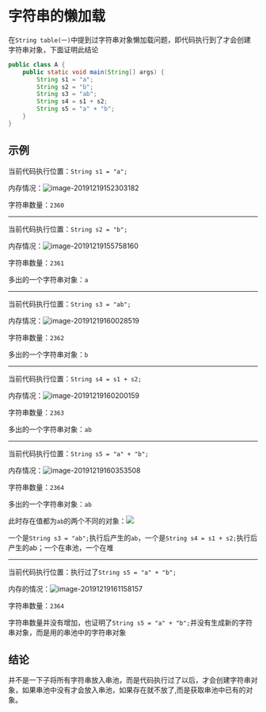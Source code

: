 # 字符串的懒加载

在`String table(一)`中提到过字符串对象懒加载问题，即代码执行到了才会创建字符串对象，下面证明此结论

```java
public class A {
    public static void main(String[] args) {
        String s1 = "a";
        String s2 = "b";
        String s3 = "ab";
        String s4 = s1 + s2;
        String s5 = "a" + "b";
    }
}
```

## 示例

当前代码执行位置：`String s1 = "a";`

内存情况：![image-20191219152303182](StringTable(三).assets/image-20191219152303182.png)

字符串数量：`2360`

---

当前代码执行位置：``String s2 = "b";``

内存情况：![image-20191219155758160](StringTable(三).assets/image-20191219155758160.png)

字符串数量：`2361`

多出的一个字符串对象：`a`

---

当前代码执行位置：`String s3 = "ab";`

内存情况：![image-20191219160028519](StringTable(三).assets/image-20191219160028519.png)

字符串数量：`2362`

多出的一个字符串对象：`b`

---

当前代码执行位置：`String s4 = s1 + s2;`

内存情况：![image-20191219160200159](StringTable(三).assets/image-20191219160200159.png)

字符串数量：`2363`

多出的一个字符串对象：`ab`

---

当前代码执行位置：`String s5 = "a" + "b";`

内存情况：![image-20191219160353508](StringTable(三).assets/image-20191219160353508.png)

字符串数量：`2364`

多出的一个字符串对象：`ab`

此时存在值都为`ab`的两个不同的对象：![](StringTable(三).assets/image-20191219160832631.png)

一个是`String s3 = "ab";`执行后产生的`ab`，一个是`String s4 = s1 + s2;`执行后产生的ab；一个在串池，一个在堆

---

当前代码执行位置：执行过了`String s5 = "a" + "b";`

内存的情况：![image-20191219161158157](StringTable(三).assets/image-20191219161158157.png)

字符串数量：`2364`

字符串数量并没有增加，也证明了`String s5 = "a" + "b";`并没有生成新的字符串对象，而是用的串池中的字符串对象

## 结论

并不是一下子将所有字符串放入串池，而是代码执行过了以后，才会创建字符串对象，如果串池中没有才会放入串池，如果存在就不放了,而是获取串池中已有的对象。
